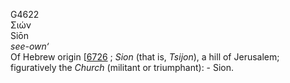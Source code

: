 <body>
  <p>G4622<br>  Σιών  <br> Siōn  <br><i>see-own‘ </i><br>Of Hebrew origin [<a href="h6726.htm">6726</a> ; <i>Sion</i> (that is, <i>Tsijon</i>), a hill of Jerusalem; figuratively the <i>Church</i> (militant or triumphant): - Sion.<br></p>
 </body>